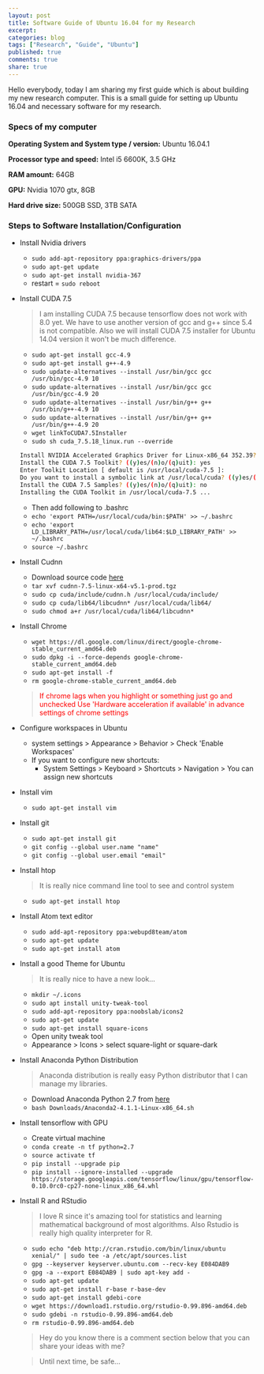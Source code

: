 ```yaml
---
layout: post
title: Software Guide of Ubuntu 16.04 for my Research
excerpt:
categories: blog
tags: ["Research", "Guide", "Ubuntu"]
published: true
comments: true
share: true
---
```

Hello everybody, today I am sharing my first guide which is about building my new research computer. This is a small guide for setting up Ubuntu 16.04 and necessary software for my research.

### Specs of my computer

__Operating System and System type / version:__ Ubuntu 16.04.1

__Processor type and speed:__ Intel i5 6600K, 3.5 GHz

__RAM amount:__ 64GB

__GPU:__ Nvidia 1070 gtx, 8GB

__Hard drive size:__ 500GB SSD, 3TB SATA


### Steps to Software Installation/Configuration
- Install Nvidia drivers
  >  

  - ```sudo add-apt-repository ppa:graphics-drivers/ppa```
  - ```sudo apt-get update```
  - ```sudo apt-get install nvidia-367```
  - restart = ```sudo reboot```

- Install CUDA 7.5
  > I am installing CUDA 7.5 because tensorflow does not work with 8.0 yet. We have to use another version of gcc and g++ since 5.4 is not compatible. Also we will install CUDA 7.5 installer for Ubuntu 14.04 version it won't be much difference.

  - ```sudo apt-get install gcc-4.9```
  - ```sudo apt-get install g++-4.9```
  - ```sudo update-alternatives --install /usr/bin/gcc gcc /usr/bin/gcc-4.9 10```
  - ```sudo update-alternatives --install /usr/bin/gcc gcc /usr/bin/gcc-4.9 20```
  - ```sudo update-alternatives --install /usr/bin/g++ g++ /usr/bin/g++-4.9 10```
  - ```sudo update-alternatives --install /usr/bin/g++ g++ /usr/bin/g++-4.9 20```
  - ```wget linkToCUDA7.5Installer```
  - ```sudo sh cuda_7.5.18_linux.run --override```

  ```bash
  Install NVIDIA Accelerated Graphics Driver for Linux-x86_64 352.39? ((y)es/(n)o/(q)uit): no
  Install the CUDA 7.5 Toolkit? ((y)es/(n)o/(q)uit): yes
  Enter Toolkit Location [ default is /usr/local/cuda-7.5 ]:
  Do you want to install a symbolic link at /usr/local/cuda? ((y)es/(n)o/(q)uit): yes
  Install the CUDA 7.5 Samples? ((y)es/(n)o/(q)uit): no
  Installing the CUDA Toolkit in /usr/local/cuda-7.5 ...
  ```
  - Then add following to .bashrc
  - ```echo 'export PATH=/usr/local/cuda/bin:$PATH' >> ~/.bashrc```
  - ```echo 'export LD_LIBRARY_PATH=/usr/local/cuda/lib64:$LD_LIBRARY_PATH' >> ~/.bashrc```
  - ```source ~/.bashrc```


- Install Cudnn
  - Download source code [here](https://developer.nvidia.com/rdp/form/cudnn-download-survey)
  - ```tar xvf cudnn-7.5-linux-x64-v5.1-prod.tgz```
  - ```sudo cp cuda/include/cudnn.h /usr/local/cuda/include/```
  - ```sudo cp cuda/lib64/libcudnn* /usr/local/cuda/lib64/```
  - ```sudo chmod a+r /usr/local/cuda/lib64/libcudnn*```

- Install Chrome
  >

  - ```wget https://dl.google.com/linux/direct/google-chrome-stable_current_amd64.deb```
  - ```sudo dpkg -i --force-depends google-chrome-stable_current_amd64.deb```
  - ```sudo apt-get install -f```
  - ```rm google-chrome-stable_current_amd64.deb```

  > <span style="color:red">If chrome lags when you highlight or something just go and unchecked Use 'Hardware acceleration if available' in advance settings of chrome settings</span>

- Configure workspaces in Ubuntu

  - system settings > Appearance > Behavior > Check 'Enable Workspaces'
  - If you want to configure new shortcuts:
    - System Settings > Keyboard > Shortcuts > Navigation > You can assign new shortcuts

- Install vim

  - ```sudo apt-get install vim```

- Install git

  - ```sudo apt-get install git```
  - ```git config --global user.name "name"```
  - ```git config --global user.email "email"```

- Install htop
  > It is really nice command line tool to see and control system
  - ```sudo apt-get install htop```



- Install Atom text editor

  - ```sudo add-apt-repository ppa:webupd8team/atom```
  - ```sudo apt-get update```
  - ```sudo apt-get install atom```

- Install a good Theme for Ubuntu
  > It is really nice to have a new look...

  - ```mkdir ~/.icons```
  - ```sudo apt install unity-tweak-tool```
  - ```sudo add-apt-repository ppa:noobslab/icons2```
  - ```sudo apt-get update```
  - ```sudo apt-get install square-icons```
  - Open unity tweak tool
  - Appearance > Icons > select square-light or square-dark

- Install Anaconda Python Distribution
  > Anaconda distribution is really easy Python distributor that I can manage my libraries.

  - Download Anaconda Python 2.7 from [here](https://www.continuum.io/downloads)
  - ```bash Downloads/Anaconda2-4.1.1-Linux-x86_64.sh```

- Install tensorflow with GPU

  - Create virtual machine
  - ```conda create -n tf python=2.7```
  - ```source activate tf```
  - ```pip install --upgrade pip```
  - ```pip install --ignore-installed --upgrade https://storage.googleapis.com/tensorflow/linux/gpu/tensorflow-0.10.0rc0-cp27-none-linux_x86_64.whl```


- Install R and RStudio
  > I love R since it's amazing tool for statistics and learning mathematical background of most algorithms. Also Rstudio is really high quality interpreter for R.

  - ```sudo echo "deb http://cran.rstudio.com/bin/linux/ubuntu xenial/" | sudo tee -a /etc/apt/sources.list```
  - ```gpg --keyserver keyserver.ubuntu.com --recv-key E084DAB9```
  - ```gpg -a --export E084DAB9 | sudo apt-key add -```
  - ```sudo apt-get update```
  - ```sudo apt-get install r-base r-base-dev```
  - ```sudo apt-get install gdebi-core```
  - ```wget https://download1.rstudio.org/rstudio-0.99.896-amd64.deb```
  - ```sudo gdebi -n rstudio-0.99.896-amd64.deb```
  - ```rm rstudio-0.99.896-amd64.deb```

  > Hey do you know there is a comment section below that you can share your ideas with me?

  > Until next time, be safe...
